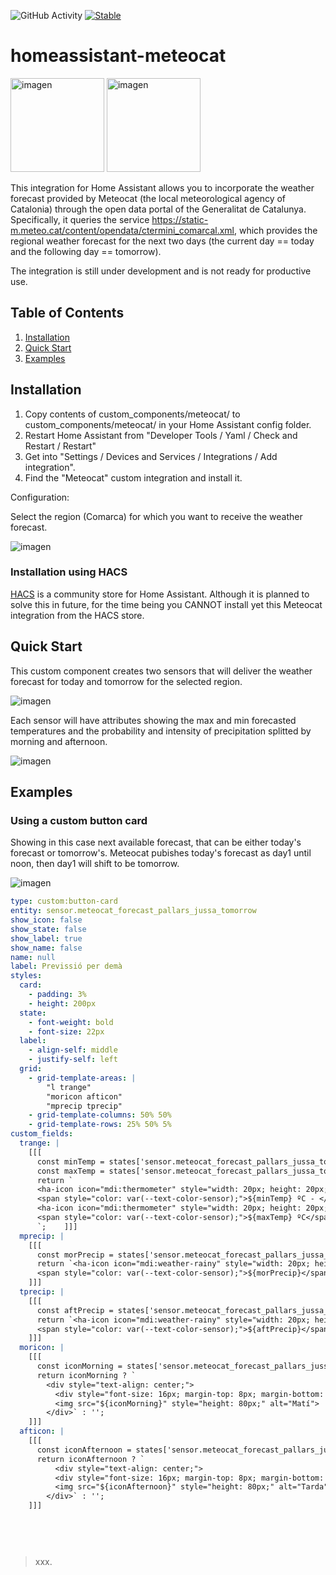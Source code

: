 ![GitHub Activity](https://img.shields.io/github/commit-activity/y/fxreina/homeassistant-meteocat.svg?label=commits)
[![Stable](https://img.shields.io/github/v/release/fxreina/homeassistant-meteocat.svg)](https://github.com/fxreina/homeassistant-meteocat/releases/latest)

# homeassistant-meteocat
<a href="https://www.meteo.cat/" target="_blank"><img src="https://brands.home-assistant.io/meteocat/logo.png" alt="imagen" height="150"></a> <img src="assets/dades_obertes.png" alt="imagen" height="150">

This integration for Home Assistant allows you to incorporate the weather forecast provided by Meteocat (the local meteorological agency of Catalonia) through the open data portal of the Generalitat de Catalunya. Specifically, it queries the service https://static-m.meteo.cat/content/opendata/ctermini_comarcal.xml, which provides the regional weather forecast for the next two days (the current day == today and the following day == tomorrow).

The integration is still under development and is not ready for productive use.

## Table of Contents

1. [Installation](#Installation)<br>
2. [Quick Start](#Quick-Start)<br>
3. [Examples](#Examples)<br>

## Installation

1. Copy contents of custom_components/meteocat/ to custom_components/meteocat/ in your Home Assistant config folder.
4. Restart Home Assistant from "Developer Tools / Yaml / Check and Restart / Restart"
5. Get into "Settings / Devices and Services / Integrations / Add integration".
6. Find the "Meteocat" custom integration and install it.

Configuration:

Select the region (Comarca) for which you want to receive the weather forecast.

![imagen](assets/select_region.png)

### Installation using HACS
[HACS](https://github.com/custom-components/hacs) is a community store for Home Assistant. Although it is planned to solve this in future, for the time being you CANNOT install yet this Meteocat integration from the HACS store.

## Quick Start
This custom component creates two sensors that will deliver the weather forecast for today and tomorrow for the selected region.

<img src="assets/entities.png" alt="imagen">

Each sensor will have attributes showing the max and min forecasted temperatures and the probability and intensity of precipitation splitted by morning and afternoon.

<img src="assets/attributes.png" alt="imagen">

## Examples

### Using a custom button card
Showing in this case next available forecast, that can be either today's forecast or tomorrow's. Meteocat pubishes today's forecast as day1 until noon, then day1 will shift to be tomorrow.
  
<img src="assets/card1.png" alt="imagen">

```yaml
type: custom:button-card
entity: sensor.meteocat_forecast_pallars_jussa_tomorrow
show_icon: false
show_state: false
show_label: true
show_name: false
name: null
label: Previssió per demà
styles:
  card:
    - padding: 3%
    - height: 200px
  state:
    - font-weight: bold
    - font-size: 22px
  label:
    - align-self: middle
    - justify-self: left
  grid:
    - grid-template-areas: |
        "l trange"
        "moricon afticon"
        "mprecip tprecip"
    - grid-template-columns: 50% 50%
    - grid-template-rows: 25% 50% 5%
custom_fields:
  trange: |
    [[[
      const minTemp = states['sensor.meteocat_forecast_pallars_jussa_tomorrow'].attributes.min_temp;
      const maxTemp = states['sensor.meteocat_forecast_pallars_jussa_tomorrow'].attributes.max_temp;
      return `
      <ha-icon icon="mdi:thermometer" style="width: 20px; height: 20px; color: deepskyblue;"></ha-icon>
      <span style="color: var(--text-color-sensor);">${minTemp} ºC - </span>
      <ha-icon icon="mdi:thermometer" style="width: 20px; height: 20px; color: red;"></ha-icon>
      <span style="color: var(--text-color-sensor);">${maxTemp} ºC</span>
      `;    ]]]
  mprecip: |
    [[[
      const morPrecip = states['sensor.meteocat_forecast_pallars_jussa_tomorrow'].attributes.morning_precip;
      return `<ha-icon icon="mdi:weather-rainy" style="width: 20px; height: 20px; color: blue;"></ha-icon>
      <span style="color: var(--text-color-sensor);">${morPrecip}</span>`;
    ]]]  
  tprecip: |
    [[[
      const aftPrecip = states['sensor.meteocat_forecast_pallars_jussa_tomorrow'].attributes.afternoon_precip;
      return `<ha-icon icon="mdi:weather-rainy" style="width: 20px; height: 20px; color: darkred;"></ha-icon>
      <span style="color: var(--text-color-sensor);">${aftPrecip}</span>`;
    ]]]  
  moricon: |
    [[[
      const iconMorning = states['sensor.meteocat_forecast_pallars_jussa_tomorrow'].attributes.icon_morning;
      return iconMorning ? `
        <div style="text-align: center;">
          <div style="font-size: 16px; margin-top: 8px; margin-bottom: 4px;">Matí</div>
          <img src="${iconMorning}" style="height: 80px;" alt="Matí">
        </div>` : '';
    ]]]
  afticon: |
    [[[
      const iconAfternoon = states['sensor.meteocat_forecast_pallars_jussa_tomorrow'].attributes.icon_afternoon;
      return iconAfternoon ? `
          <div style="text-align: center;">
          <div style="font-size: 16px; margin-top: 8px; margin-bottom: 4px;">Tarda</div>
          <img src="${iconAfternoon}" style="height: 80px;" alt="Tarda">
        </div>` : '';
    ]]]

  
  
  
  ```

> xxx.
